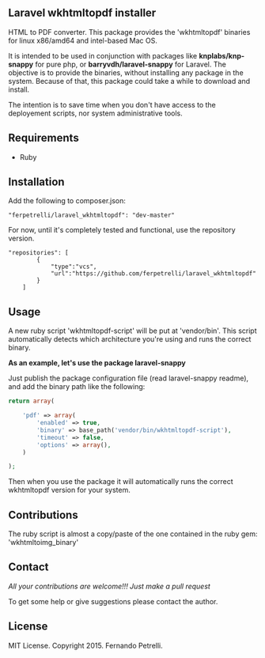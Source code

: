 ## Laravel wkhtmltopdf installer

HTML to PDF converter. This package provides the 'wkhtmltopdf' binaries for linux x86/amd64 and intel-based Mac OS.

It is intended to be used in conjunction with packages like **knplabs/knp-snappy** for pure php, or **barryvdh/laravel-snappy** for Laravel.
The objective is to provide the binaries, without installing any package in the system. Because of that, this package could take a while to download and install.

The intention is to save time when you don't have access to the deployement scripts, nor system administrative tools.

## Requirements

* Ruby

## Installation

Add the following to composer.json:
```
"ferpetrelli/laravel_wkhtmltopdf": "dev-master"
```

For now, until it's completely tested and functional, use the repository version.

```
"repositories": [
        {
            "type":"vcs",
            "url":"https://github.com/ferpetrelli/laravel_wkhtmltopdf"
        }
    ]
```

## Usage

A new ruby script 'wkhtmltopdf-script' will be put at 'vendor/bin'.
This script automatically detects which architecture you're using and runs the correct binary.

**As an example, let's use the package laravel-snappy**

Just publish the package configuration file (read laravel-snappy readme), and add the binary path like the following:

```php
return array(

    'pdf' => array(
        'enabled' => true,
        'binary' => base_path('vendor/bin/wkhtmltopdf-script'),
        'timeout' => false,
        'options' => array(),
    )

);

```

Then when you use the package it will automatically runs the correct wkhtmltopdf version for your system.

## Contributions

The ruby script is almost a copy/paste of the one contained in the ruby gem: 'wkhtmltoimg_binary'

## Contact

*All your contributions are welcome!!! Just make a pull request*

To get some help or give suggestions please contact the author.

## License

MIT License. Copyright 2015. Fernando Petrelli.



